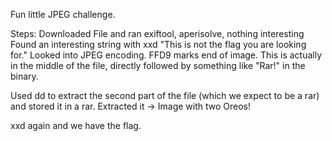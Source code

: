 Fun little JPEG challenge.

Steps:
Downloaded File and ran exiftool, aperisolve, nothing interesting
Found an interesting string with xxd "This is not the flag you are looking for."
Looked into JPEG encoding. FFD9 marks end of image. This is actually in the middle of the
file, directly followed by something like "Rar!" in the binary.

Used dd to extract the second part of the file (which we expect to be a rar) and stored it in a rar.
Extracted it -> Image with two Oreos!

xxd again and we have the flag.
